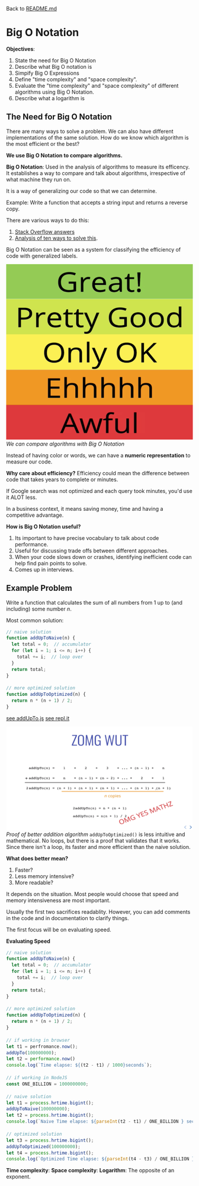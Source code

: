 Back to [README.md](./README.md)

# Big O Notation
**Objectives**:
1. State the need for Big O Notation
2. Describe what Big O notation is
3. Simpify Big O Expressions
4. Define "time complexity" and "space complexity".
5. Evaluate the "time complexity" and "space complexity" of different algorithms using Big O Notation.
6. Describe what a logarithm is


## The Need for Big O Notation
There are many ways to solve a problem. We can also have different implementations of the same solution. How do we know which algorithm is the most efficient or the best?

**We use Big O Notation to compare algorithms.**

**Big O Notation**: Used in the analysis of algorithms to measure its efficency. It establishes a way to compare and talk about algorithms, irrespective of what machine they run on.

It is a way of generalizing our code so that we can determine.

Example:
Write a function that accepts a string input and returns a reverse copy.

There are various ways to do this:
1. [Stack Overflow answers](https://stackoverflow.com/questions/958908/how-do-you-reverse-a-string-in-place-in-javascript)
2. [Analysis of ten ways to solve this](https://eddmann.com/posts/ten-ways-to-reverse-a-string-in-javascript/).

Big O Notation can be seen as a system for classifying the efficiency of code with generalized labels.

![Big O Classification](/images/big-o-classifying-scale.png)
*We can compare algorithms with Big O Notation*

Instead of having color or words, we can have a **numeric representation** to measure our code.

**Why care about efficiency?**
Efficiency could mean the difference between code that takes years to complete or minutes.

If Google search was not optimized and each query took minutes, you'd use it ALOT less.

In a business context, it means saving money, time and having a competitive advantage.

**How is Big O Notation useful?**
1. Its important to have precise vocabulary to talk about code performance.
2. Useful for discussing trade offs between different approaches.
3. When your code slows down or crashes, identifying inefficient code can help find pain points to solve.
4. Comes up in interviews.

## Example Problem
Write a function that calculates the sum of all numbers from 1 up to (and including) some number *n*.

Most common solution:
```javascript
// naive solution
function addUpToNaive(n) {
  let total = 0;  // accumulator
  for (let i = 1; i <= n; i++) {
    total += i;  // loop over
  }
  return total;
}

// more optimized solution
function addUpToOptimized(n) {
  return n * (n + 1) / 2;
}
```
[see addUpTo.js](./code/addUpTo.js)
[see repl.it](https://repl.it/@tesla809/AddUpTojs)

![better addition algorithm proof](./images/better-addition-algorithm-proof.png)
*Proof of better addition algorithm*
```addUpToOptimized()``` is less intuitive and mathematical. No loops, but there is a proof that validates that it works. Since there isn't a loop, its faster and more efficient than the naive solution.

**What does better mean?**
1. Faster?
2. Less memory intensive?
3. More readable?

It depends on the situation. Most people would choose that speed and memory intensiveness are most important. 

Usually the first two sacrifices readablity. However, you can add comments in the code and in documentation to clarify things. 

The first focus will be on evaluating speed.

**Evaluating Speed**
```javascript
// naive solution
function addUpToNaive(n) {
  let total = 0;  // accumulator
  for (let i = 1; i <= n; i++) {
    total += i;  // loop over
  }
  return total;
}

// more optimized solution
function addUpToOptimized(n) {
  return n * (n + 1) / 2;
}

// if working in browser
let t1 = perfromance.now();
addUpTo(100000000);
let t2 = performance.now()
console.log(`Time elapse: ${(t2 - t1) / 1000}seconds`);

// if working in NodeJS
const ONE_BILLION = 1000000000;

// naive solution
let t1 = process.hrtime.bigint();
addUpToNaive(100000000);
let t2 = process.hrtime.bigint();
console.log(`Naive Time elapse: ${parseInt(t2 - t1) / ONE_BILLION } seconds`);

// optimized solution
let t3 = process.hrtime.bigint();
addUpToOptimized(100000000);
let t4 = process.hrtime.bigint();
console.log(`Optimized Time elapse: ${parseInt(t4 - t3) / ONE_BILLION }seconds`);


```

**Time complexity**:
**Space complexity**:
**Logarithm**: The opposite of an exponent.
